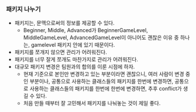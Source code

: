 ### 패키지 나누기
* 패키지는, 문맥으로써의 정보를 제공할 수 있다.
  * Beginner, Middle, Advanced가 BeginnerGameLevel, MiddleGameLevel, AdvancedGameLevel이 아니어도 괜찮은 이유 중 하나는, gamelevel 패키지 안에 있기 때문이다.
* 패키지를 쪼개지 않으면 관리가 어려워진다.
* 패키지를 너무 잘게 쪼개도 마찬가지로 관리가 어려워진다.
* 대규모 패키지 변경은 팀원과의 합의를 이룬 시점에 하자.
  * 현재 기준으로 본인만 변경하고 있는 부분이라면 괜찮으니, 여러 사람이 변경 중인 부분이나, 공통으로 사용하는 클래스들의 패키지를 한번에 변경하면, 공통으로 사용하는 클래스들의 패키지를 한번에 한번에 변경하면, 추후 conflict가 생길 수 있다.
  * 처음 만들 때부터 잘 고민해서 패키지를 나눠놓는 것이 제일 좋다.